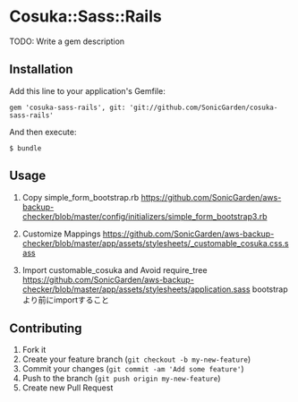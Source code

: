 # Cosuka::Sass::Rails

TODO: Write a gem description

## Installation

Add this line to your application's Gemfile:

    gem 'cosuka-sass-rails', git: 'git://github.com/SonicGarden/cosuka-sass-rails'

And then execute:

    $ bundle

## Usage

1. Copy simple_form_bootstrap.rb
https://github.com/SonicGarden/aws-backup-checker/blob/master/config/initializers/simple_form_bootstrap3.rb

2. Customize Mappings
https://github.com/SonicGarden/aws-backup-checker/blob/master/app/assets/stylesheets/_customable_cosuka.css.sass

3. Import customable_cosuka and Avoid require_tree
https://github.com/SonicGarden/aws-backup-checker/blob/master/app/assets/stylesheets/application.sass
bootstrapより前にimportすること


## Contributing

1. Fork it
2. Create your feature branch (`git checkout -b my-new-feature`)
3. Commit your changes (`git commit -am 'Add some feature'`)
4. Push to the branch (`git push origin my-new-feature`)
5. Create new Pull Request
